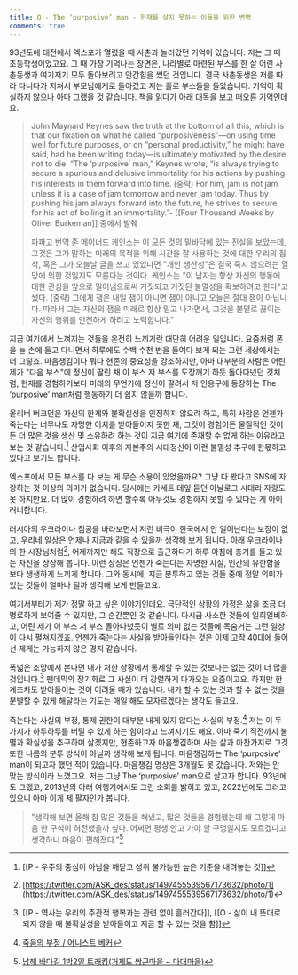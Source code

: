```yaml
---
title: O - The ‘purposive’ man - 현재를 살지 못하는 이들을 위한 변명
comments: true
---
```


93년도에 대전에서 엑스포가 열렸을 때 사촌과 놀러갔던 기억이 있습니다. 저는 그 때 초등학생이었고요. 그 때 가장 기억나는 장면은, 나라별로 마련된 부스를 한 살 어린 사촌동생과 여기저기 모두 돌아보려고 안간힘을 썼던 것입니다. 결국 사촌동생은 저를 따라 다니다가 지쳐서 부모님에게로 돌아갔고 저는 홀로 부스들을 돌았습니다. 기억이 확실하지 않으나 아마 그랬을 것 같습니다. 책을 읽다가 아래 대목을 보고 떠오른 기억인데요.

>John Maynard Keynes saw the truth at the bottom of all this, which is that our fixation on what he called “purposiveness”—on using time well for future purposes, or on “personal productivity,” he might have said, had he been writing today—is ultimately motivated by the desire not to die. “The ‘purposive’ man,” Keynes wrote, “is always trying to secure a spurious and delusive immortality for his actions by pushing his interests in them forward into time. (중략) For him, jam is not jam unless it is a case of jam tomorrow and never jam today. Thus by pushing his jam always forward into the future, he strives to secure for his act of boiling it an immortality.”- [[Four Thousand Weeks by Oliver Burkeman]] 중에서 발췌
>
>파파고 번역
>존 메이너드 케인스는 이 모든 것의 밑바닥에 있는 진실을 보았는데, 그것은 그가 말하는 미래의 목적을 위해 시간을 잘 사용하는 것에 대한 우리의 집착, 혹은 그가 오늘날 글을 쓰고 있었다면 "개인 생산성"은 결국 죽지 않으려는 열망에 의한 것일지도 모른다는 것이다. 케인스는 "이 남자는 항상 자신의 행동에 대한 관심을 앞으로 밀어냄으로써 거짓되고 거짓된 불멸성을 확보하려고 한다"고 썼다. (중략) 그에게 잼은 내일 잼이 아니면 잼이 아니고 오늘은 절대 잼이 아닙니다. 따라서 그는 자신의 잼을 미래로 항상 밀고 나가면서, 그것을 불멸로 끓이는 자신의 행위를 안전하게 하려고 노력합니다."


지금 여기에서 느껴지는 것들을 온전히 느끼기란 대단히 어려운 일입니다. 요즘처럼 폰을 늘 손에 들고 다니면서 하루에도 수백 수천 번을 들여다 보게 되는 그런 세상에서는 더 그렇죠. 마음챙김이다 뭐다 현존의 중요성을 강조하지만, 아마 대부분의 사람은 어린 제가 "다음 부스"에 정신이 팔린 채 이 부스 저 부스를 도장깨기 하듯 돌아다녔던 것처럼, 현재를 경험하기보다 미래의 무언가에 정신이 팔려서 저 인용구에 등장하는 The ‘purposive’ man처럼 행동하기 더 쉽지 않을까 합니다.

올리버 버크먼은 자신의 한계와 불확실성을 인정하지 않으려 하고, 특히 사람은 언젠가 죽는다는 너무나도 자명한 이치를 받아들이지 못한 채, 그것이 경험이든 물질적인 것이든 더 많은 것을 생산 및 소유하려 하는 것이 지금 여기에 존재할 수 없게 하는 이유라고 보는 것 같습니다.[^1] 산업사회 이후의 자본주의 시대정신이 이런 불멸성 추구에 한몫하고 있다고 보기도 합니다.

엑스포에서 모든 부스를 다 보는 게 무슨 소용이 있었을까요? 그냥 다 봤다고 SNS에 자랑하는 것 이상의 의미가 없습니다. 당시에는 카세트 테잎 듣던 아날로그 시대라 자랑도 못 하지만요. 더 많이 경험하려 하면 할수록 아무것도 경험하지 못할 수 있다는 게 아이러니합니다.

러시아의 우크라이나 침공을 바라보면서 저런 비극이 한국에서 안 일어난다는 보장이 없고, 우리네 일상은 언제나 지금과 같을 수 있을까 생각해 보게 됩니다. 아래 우크라이나의 한 시장님처럼[^2], 어제까지만 해도 직장으로 출근하다가 하루 아침에 총기를 들고 있는 자신을 상상해 봅니다. 이런 상상은 언젠가 죽는다는 자명한 사실, 인간의 유한함을 보다 생생하게 느끼게 합니다. 그와 동시에, 지금 분투하고 있는 것들 중에 정말 의미가 있는 것들이 얼마나 될까 생각해 보게 만들고요.

여기서부터가 제가 정말 하고 싶은 이야기인데요. 극단적인 상황의 가정은 삶을 조금 더 명료하게 보여줄 수 있지만, 그 순간뿐인 것 같습니다. 다시금 사소한 것들에 일희일비하고, 어린 제가 이 부스 저 부스 돌아다녔듯이 별로 의미 없는 것들에 목숨거는 그런 일상이 다시 펼쳐지겠죠. 언젠가 죽는다는 사실을 받아들인다는 것은 이제 고작 40대에 들어선 제게는 가능하지 않은 경지 같습니다.

폭넓은 조망에서 본다면 내가 처한 상황에서 통제할 수 있는 것보다는 없는 것이 더 많을 것입니다.[^3] 팬데믹의 장기화로 그 사실이 더 강렬하게 다가오는 요즘이고요. 하지만 한계조차도 받아들이는 것이 어려울 때가 있습니다. 내가 할 수 있는 것과 할 수 없는 것을 분별할 수 있게 해달라는 기도는 매일 해도 모자르겠다는 생각도 들고요.

죽는다는 사실의 부정, 통제 권한이 대부분 내게 있지 않다는 사실의 부정.[^4] 저는 이 두 가지가 하루하루를 버틸 수 있게 하는 힘이라고 느껴지기도 해요. 아마 죽기 직전까지 불멸과 확실성을 추구하며 살겠지만, 현존하고자 마음챙김하며 사는 삶과 마찬가지로 그것 또한 나름의 분투 방식이 아닐까 생각해 보게 됩니다. 마음챙김하는 The ‘purposive’ man이 되고자 했던 적이 있습니다. 마음챙김 명상은 3개월도 못 갔습니다. 저와는 안 맞는 방식이라 느꼈고요. 저는 그냥 The ‘purposive’ man으로 살고자 합니다. 93년에도 그랬고, 2013년의 아래 여행기에서도 그런 소회를 밝히고 있고, 2022년에도 그러고 있으니 아마 이게 제 팔자인가 봅니다.

>"생각해 보면 올해 참 많은 것들을 해냈고, 많은 것들을 경험했는데 왜 그렇게 마음 한 구석이 허전했을까 싶다. 어쩌면 평생 안고 가야 할 구멍일지도 모르겠다고 생각하니 마음이 편해졌다."[^5]

[^1]:[[P - 우주의 중심이 아님을 깨닫고 성취 불가능한 높은 기준을 내려놓는 것]]
[^2]:[https://twitter.com/ASK_des/status/1497455539567173632/photo/1](https://twitter.com/ASK_des/status/1497455539567173632/photo/1)
[^3]:[[P - 역사는 우리의 주관적 행복과는 관련 없이 흘러간다]], [[O - 삶이 내 뜻대로 되지 않을 때 불확실성을 받아들이고 지금 할 수 있는 것을 함]]
[^4]:[죽음의 부정 / 어니스트 베커](https://slowdive14.tistory.com/1299597)
[^5]:[남해 바다길 1박2일 트래킹(거제도 쌍근마을 ~ 다대마을)](https://slowdive14.tistory.com/1296975)